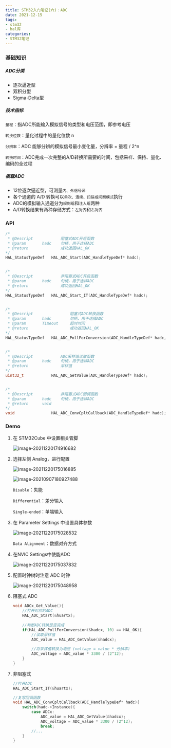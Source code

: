 ```yaml
---
title: STM32入门笔记(六)：ADC
date: 2021-12-15
tags:
- stm32
- hal库
categories:
- STM32笔记
---
```


### 基础知识

##### ADC分类

- 逐次逼近型
- 双积分型
- Sigma-Delta型



##### 技术指标

`量程`：指ADC所能输入模拟信号的类型和电压范围，即参考电压

`转换位数`：量化过程中的量化位数 n

`分辨率`：ADC 能够分辨的模拟信号最小变化量，分辨率 = 量程 / 2^n

`转换时间`：ADC完成一次完整的A/D转换所需要的时间，包括采样、保持、量化、编码的全过程



##### 板载ADC

- 12位逐次逼近型，可测量`内、外信号源`
- 各个通道的 A/D 转换可以`单次、连续、扫描或间断模式`执行
- ADC的模拟输入通道分为`规则组`和`注入组`两种
- A/D转换结果有两种存储方式：`左对齐`和`右对齐`



### API

```c
/*
 * @Descript			阻塞式ADC开启函数
 * @param		hadc	句柄，用于选择ADC
 * @return				成功返回HAL_OK
*/
HAL_StatusTypeDef 	HAL_ADC_Start(ADC_HandleTypeDef* hadc);


/*
 * @Descript			非阻塞式ADC开启函数
 * @param		hadc	句柄，用于选择ADC
 * @return				成功返回HAL_OK
*/
HAL_StatusTypeDef 	HAL_ADC_Start_IT(ADC_HandleTypeDef* hadc);


/*
 * @Descript				阻塞式ADC转换函数
 * @param		hadc		句柄，用于选择ADC
 * @param		Timeout		超时时间
 * @return					成功返回HAL_OK
*/
HAL_StatusTypeDef 	HAL_ADC_PollForConversion(ADC_HandleTypeDef* hadc, uint32_t Timeout);


/*
 * @Descript			ADC采样值读取函数
 * @param		hadc	句柄，用于选择ADC
 * @return				采样值
*/
uint32_t 			HAL_ADC_GetValue(ADC_HandleTypeDef* hadc);


/*
 * @Descript			非阻塞式ADC回调函数
 * @param		hadc	句柄，用于选择ADC
 * @return		void
*/
void 				HAL_ADC_ConvCpltCallback(ADC_HandleTypeDef* hadc);
```



### Demo

1. 在 STM32Cube 中设置相关管脚

   ![image-20211220174916682](https://s2.loli.net/2021/12/20/69uXIMsYkxhPbR5.png)



2. 选择左侧 Analog，进行配置

   ![image-20211220175016885](https://s2.loli.net/2021/12/20/OFiusWPZhgTLxw8.png)

   ![image-20210907180927488](Image/image-20210907180927488.png)

   

   `Disable`：失能

   `Differential`：差分输入

   `Single-ended`：单端输入



3. 在 Parameter Settings 中设置具体参数

   ![image-20211220175028532](https://s2.loli.net/2021/12/20/63COwQUk5lcSRbV.png)

   

   `Data Alignment`：数据对齐方式



4. 在NVIC Settings中使能ADC

   ![image-20211220175037832](https://s2.loli.net/2021/12/20/ItAac8EZMQ6oxlw.png)



5. 配置时钟树时注意 ADC 时钟

   ![image-20211220175048958](https://s2.loli.net/2021/12/20/1WJKGosZahp7UVk.png)



6. 阻塞式 ADC

   ```c
   void ADCx_Get_Value(){
       //打开对应的ADC
       HAL_ADC_Start(&huartx);
       
       //判断ADC转换是否完成
       if(HAL_ADC_PollForConversion(&hadcx, 10) == HAL_OK){
           //读取采样值
           ADC_value = HAL_ADC_GetValue(&hadcx);
           
           //将采样值转换为电压 (voltage = value * 分辨率)
           ADC_voltage = ADC_value * 3300 / (2^12); 
       }
   }
   ```



7. 非阻塞式

   ```c
   //打开ADC
   HAL_ADC_Start_IT(&huartx);
   
   //复写回调函数
   void HAL_ADC_ConvCpltCallback(ADC_HandleTypeDef* hadc){
       switch(hadc->Instance){
           case ADCx:
               ADC_value = HAL_ADC_GetValue(&hadcx);
               ADC_voltage = ADC_value * 3300 / (2^12);
               break;
           //...    
       }
   }
   ```
